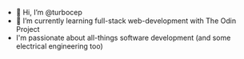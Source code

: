 - 👋 Hi, I’m @turbocep
- 🌱 I’m currently learning full-stack web-development with The Odin Project
- I'm passionate about all-things software development (and some electrical engineering too)

<!---
turbocep/turbocep is a ✨ special ✨ repository because its `README.md` (this file) appears on your GitHub profile.
You can click the Preview link to take a look at your changes.
--->
